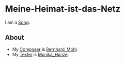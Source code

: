 # Meine-Heimat-ist-das-Netz

I am a [Song](90000011.md).

## About

- My [Composer](90000012.md) is [Bernhard_Mohl](70000106.md).
- My [Texter](404.md) is [Monika_Hunze](70000105.md).
